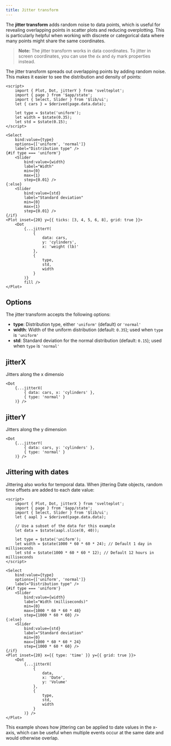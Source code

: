 ```yaml
---
title: Jitter transform
---
```


The **jitter transform** adds random noise to data points, which is useful for revealing overlapping points in scatter plots and reducing overplotting. This is particularly helpful when working with discrete or categorical data where many points might share the same coordinates.

> **Note:** The jitter transform works in data coordinates. To jitter in screen coordinates, you can use the `dx` and `dy` mark properties instead.

The jitter transform spreads out overlapping points by adding random noise. This makes it easier to see the distribution and density of points:

```svelte live
<script>
    import { Plot, Dot, jitterY } from 'svelteplot';
    import { page } from '$app/state';
    import { Select, Slider } from '$lib/ui';
    let { cars } = $derived(page.data.data);

    let type = $state('uniform');
    let width = $state(0.35);
    let std = $state(0.15);
</script>

<Select
    bind:value={type}
    options={['uniform', 'normal']}
    label="Distribution type" />
{#if type === 'uniform'}
    <Slider
        bind:value={width}
        label="Width"
        min={0}
        max={1}
        step={0.01} />
{:else}
    <Slider
        bind:value={std}
        label="Standard deviation"
        min={0}
        max={1}
        step={0.01} />
{/if}
<Plot inset={20} y={{ ticks: [3, 4, 5, 6, 8], grid: true }}>
    <Dot
        {...jitterY(
            {
                data: cars,
                y: 'cylinders',
                x: 'weight (lb)'
            },
            {
                type,
                std,
                width
            }
        )}
        fill />
</Plot>
```

## Options

The jitter transform accepts the following options:

- **type**: Distribution type, either `'uniform'` (default) or `'normal'`
- **width**: Width of the uniform distribution (default: `0.35`); used when `type` is `'uniform'`
- **std**: Standard deviation for the normal distribution (default: `0.15`); used when `type` is `'normal'`

## jitterX

Jitters along the x dimensio

```svelte
<Dot
    {...jitterX(
        { data: cars, x: 'cylinders' },
        { type: 'normal' }
    )} />
```

## jitterY

Jitters along the y dimension

```svelte
<Dot
    {...jitterY(
        { data: cars, y: 'cylinders' },
        { type: 'normal' }
    )} />
```

## Jittering with dates

Jittering also works for temporal data. When jittering Date objects, random time offsets are added to each date value:

```svelte
<script>
    import { Plot, Dot, jitterX } from 'svelteplot';
    import { page } from '$app/state';
    import { Select, Slider } from '$lib/ui';
    let { aapl } = $derived(page.data.data);

    // Use a subset of the data for this example
    let data = $state(aapl.slice(0, 40));

    let type = $state('uniform');
    let width = $state(1000 * 60 * 60 * 24); // Default 1 day in milliseconds
    let std = $state(1000 * 60 * 60 * 12); // Default 12 hours in milliseconds
</script>

<Select
    bind:value={type}
    options={['uniform', 'normal']}
    label="Distribution type" />
{#if type === 'uniform'}
    <Slider
        bind:value={width}
        label="Width (milliseconds)"
        min={0}
        max={1000 * 60 * 60 * 48}
        step={1000 * 60 * 60} />
{:else}
    <Slider
        bind:value={std}
        label="Standard deviation"
        min={0}
        max={1000 * 60 * 60 * 24}
        step={1000 * 60 * 60} />
{/if}
<Plot inset={20} x={{ type: 'time' }} y={{ grid: true }}>
    <Dot
        {...jitterX(
            {
                data,
                x: 'Date',
                y: 'Volume'
            },
            {
                type,
                std,
                width
            }
        )} />
</Plot>
```

This example shows how jittering can be applied to date values in the x-axis, which can be useful when multiple events occur at the same date and would otherwise overlap.
